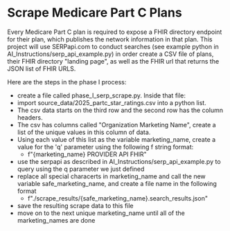 Scrape Medicare Part C Plans
===================

Every Medicare Part C plan is required to expose a FHIR directory endpoint for their plan, which publishes the network information in that plan.
This project will use SERPapi.com to conduct searches (see example python in AI_Instructions/serp_api_example.py) in order create a CSV file of plans,
their FHIR directory "landing page", as well as the FHIR url that returns the JSON list of FHIR URLS.

Here are the steps in the phase I process:

* create a file called phase_I_serp_scrape.py. Inside that file:
* import source_data/2025_partc_star_ratings.csv into a python list.
* The csv data starts on the third row and the second row has the column headers.
* The csv has columns called "Organization Marketing Name", create a list of the unique values in this column of data.
* Using each value of this list as the variable marketing_name, create a value for the 'q' parameter using the following f string format:
  * f"{marketing_name} PROVIDER API FHIR"
* use the serpapi as described in AI_Instructions/serp_api_example.py to query using the q parameter we just defined
* replace all special characerts in marketing_name and call the new variable safe_marketing_name, and create a file name in the following format
  * f"./scrape_results/{safe_marketing_name}.search_results.json"
* save the resulting scrape data to this file
* move on to the next unique marketing_name until all of the marketing_names are done
